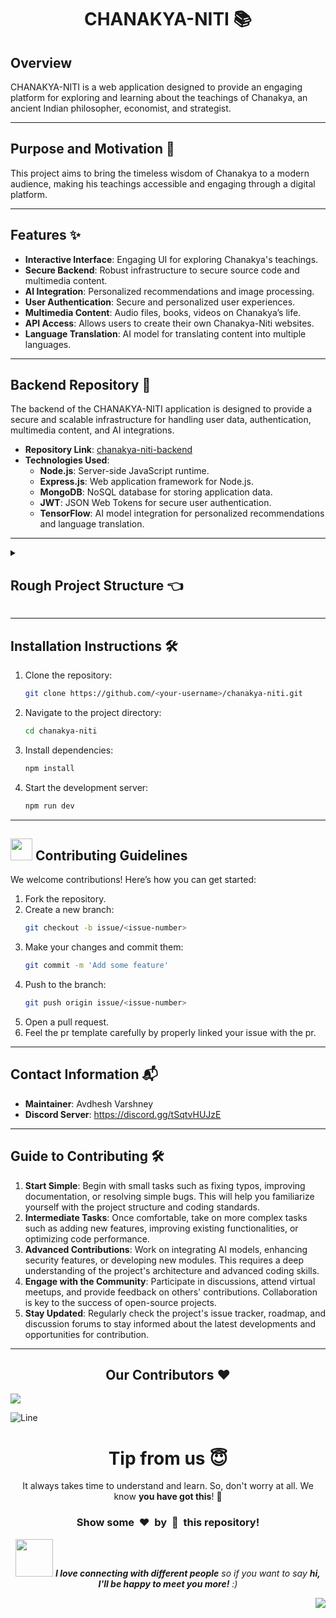<h1 align="center">CHANAKYA-NITI 📚</h1>


## Overview

CHANAKYA-NITI is a web application designed to provide an engaging platform for exploring and learning about the teachings of Chanakya, an ancient Indian philosopher, economist, and strategist.

<hr>

## Purpose and Motivation 🎯

This project aims to bring the timeless wisdom of Chanakya to a modern audience, making his teachings accessible and engaging through a digital platform.

<hr>

## Features ✨

- **Interactive Interface**: Engaging UI for exploring Chanakya's teachings.
- **Secure Backend**: Robust infrastructure to secure source code and multimedia content.
- **AI Integration**: Personalized recommendations and image processing.
- **User Authentication**: Secure and personalized user experiences.
- **Multimedia Content**: Audio files, books, videos on Chanakya’s life.
- **API Access**: Allows users to create their own Chanakya-Niti websites.
- **Language Translation**: AI model for translating content into multiple languages.

<hr>

## Backend Repository 🔧

The backend of the CHANAKYA-NITI application is designed to provide a secure and scalable infrastructure for handling user data, authentication, multimedia content, and AI integrations.

- **Repository Link**: [chanakya-niti-backend](https://github.com/Avdhesh-Varshney/chanakya-niti-backend)
- **Technologies Used**:
  - **Node.js**: Server-side JavaScript runtime.
  - **Express.js**: Web application framework for Node.js.
  - **MongoDB**: NoSQL database for storing application data.
  - **JWT**: JSON Web Tokens for secure user authentication.
  - **TensorFlow**: AI model integration for personalized recommendations and language translation.
  
<hr>

 <details>
   <summary><h2>Rough Project Structure 👈</h2></summary>

```css
Chanakya-Niti
├── Frontend
│   └── React + Vite
│       ├── Navbar
│       │   ├── Logo
│       │   │   └── Targeting the homepage
│       │   ├── About Page
│       │   │   ├── Chanakya Card component
│       │   │   │   └── Detailed timeline of Chanakya's life
│       │   │   ├── Chandragupta Card component
│       │   │   │   └── Chandragupta's life
│       │   │   └── Maurya Dynasty Card component
│       │   │       └── Its lifeline
│       │   ├── Resources Section
│       │   │   ├── Audio Card Section
│       │   │   │   ├── Chanakya Card component
│       │   │   │   │   └── Story of Chanakya
│       │   │   │   └── Planning of other persona stories
│       │   │   ├── Books Card Section
│       │   │   │   └── Chanakya Card component
│       │   │   │       └── Books related to Chanakya
│       │   │   └── Videos Card Section
│       │   │       ├── Videos related to Chanakya
│       │   │       └── Planned for other persona resources
│       │   ├── Contributors Page
│       │   │   ├── Card of Contributors
│       │   │   │   └── Images fetched from GitHub API
│       │   │   └── Details Button
│       │   │       ├── GitHub Button
│       │   │       ├── LinkedIn Button
│       │   │       └── Working details button
│       │   │           └── Details of contributions linked to the database
│       │   └── Sign In/Sign Up Buttons
│       ├── Main Body
│       │   └── Homepage
│       │       └── Showcasing UI and intro of all website sections
│       └── Footer
│           ├── Logo
│           ├── One-line Intro
│           ├── Contact Information
│           │   └── Social Icons
│           │       ├── GitHub
│           │       └── Discord
│           └── Project Frontend repo link
├── Backend
│   ├── Express + Node + MongoDB
│   │   ├── User Authentication
│   │   │   └── JWT
│   │   │       └── Sign In/Sign Up
│   │   │           └── Database from MongoDB URL
│   │   ├── Database Integration
│   │   │   ├── MongoDB API
│   │   │   │   ├── Quotes resources
│   │   │   │   ├── Books resources
│   │   │   │   ├── Videos resources
│   │   │   │   ├── Audio resources
│   │   │   │   └── Contributors' records
│   │   │   └── GitHub API
│   │   └── API Access for logged-in users only
│   │       └── API hits capped at 1000
│   └── AI Integration
│   |   ├── Text-to-Speech Converter
│   |   │   └── For books resources
│   |   └── Language Translator
│   |       ├── For books
│   |       └── For audios
|   ├── Testing
|   └── Documentation
└── Database
    ├── Audio database
    ├── Videos database
    ├── Books database
    └── Quotes database
```
</details>

<hr>

## Installation Instructions 🛠️

1. Clone the repository:
   ```sh
   git clone https://github.com/<your-username>/chanakya-niti.git
   ```
2. Navigate to the project directory:
   ```sh
   cd chanakya-niti
   ```
3. Install dependencies:
   ```sh
   npm install
   ```
4. Start the development server:
   ```sh
   npm run dev
   ```

  <hr>
  

<div>
<h2><img src = "https://raw.githubusercontent.com/Tarikul-Islam-Anik/Animated-Fluent-Emojis/master/Emojis/Hand%20gestures/Handshake.png" width="35" height="35"> Contributing Guidelines </h2>
</div>

We welcome contributions! Here’s how you can get started:

1. Fork the repository.
2. Create a new branch:
   ```sh
   git checkout -b issue/<issue-number>
   ```
3. Make your changes and commit them:
   ```sh
   git commit -m 'Add some feature'
   ```
4. Push to the branch:
   ```sh
   git push origin issue/<issue-number>
   ```
5. Open a pull request.
6. Feel the pr template carefully by properly linked your issue with the pr.

<hr>

## Contact Information 📬

- **Maintainer**: Avdhesh Varshney
- **Discord Server**: https://discord.gg/tSqtvHUJzE

<hr>

## Guide to Contributing 🛠️

1. **Start Simple**: Begin with small tasks such as fixing typos, improving documentation, or resolving simple bugs. This will help you familiarize yourself with the project structure and coding standards.
2. **Intermediate Tasks**: Once comfortable, take on more complex tasks such as adding new features, improving existing functionalities, or optimizing code performance.
3. **Advanced Contributions**: Work on integrating AI models, enhancing security features, or developing new modules. This requires a deep understanding of the project's architecture and advanced coding skills.
4. **Engage with the Community**: Participate in discussions, attend virtual meetups, and provide feedback on others' contributions. Collaboration is key to the success of open-source projects.
5. **Stay Updated**: Regularly check the project's issue tracker, roadmap, and discussion forums to stay informed about the latest developments and opportunities for contribution.

<hr>

<h2 align = "center">Our Contributors ❤️</h2>
<a href="https://github.com/Avdhesh-Varshney/chanakya-niti/graphs/contributors">
  <img src="https://contrib.rocks/image?repo=Avdhesh-Varshney/chanakya-niti" />
</a>


![Line](https://user-images.githubusercontent.com/85225156/171937799-8fc9e255-9889-4642-9c92-6df85fb86e82.gif)

<div align="center">
  <h1>Tip from us 😇</h1>
  <p>It always takes time to understand and learn. So, don't worry at all. We know <b>you have got this</b>! 💪</p>
  <h3>Show some &nbsp;❤️&nbsp; by &nbsp;🌟&nbsp; this repository!</h3>
  <img src="https://media.giphy.com/media/LnQjpWaON8nhr21vNW/giphy.gif" width="60"> <em><b>I love connecting with different people</b> so if you want to say <b>hi, I'll be happy to meet you more!</b> :)</em>
</div>

<a href="#top"><img src="https://img.shields.io/badge/-Back%20to%20Top-red?style=for-the-badge" align="right"/></a>
